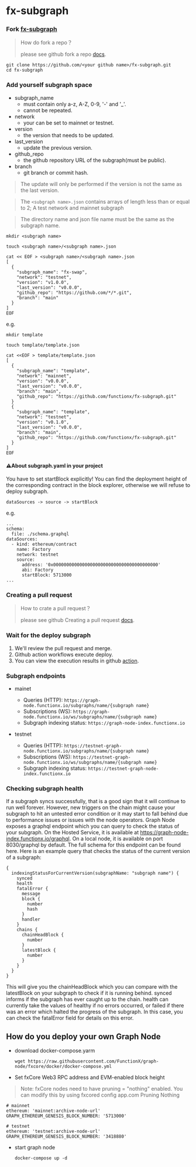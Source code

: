 # fx-subgraph

### Fork [fx-subgraph](https://github.com/functionx/fx-subgraph)

> How do fork a repo？
>
> please see github fork a repo [docs](https://docs.github.com/en/get-started/quickstart/fork-a-repo).

```shell
git clone https://github.com/<your github name>/fx-subgraph.git
cd fx-subgraph
```

### Add yourself subgraph space

* subgraph_name
  * must contain only a-z, A-Z, 0-9, '-' and '_'.
  * cannot be repeated.
* network
  * your can be set to mainnet or testnet.
* version
  * the version that needs to be updated.
* last_version
  * update the previous version.
* github_repo
  * the github repository URL of the subgraph(must be public).
* branch
  * git branch or commit hash.

> The update will only be performed if the version is not the same as the last version.

> The `<subgraph name>.json` contains arrays of length less than or equal to 2; A test network and mainnet subgraph

> The directory name and json file name must be the same as the subgraph name.

```shell
mkdir <subgraph name>

touch <subgraph name>/<subgraph name>.json

cat << EOF > <subgraph name>/<subgraph name>.json
[
  {
    "subgraph_name": "fx-swap",
    "network": "testnet",
    "version": "v1.0.0",
    "last_version": "v0.0.0",
    "github_repo": "https://github.com/*/*.git",
    "branch": "main"
  }
]
EOF
```

e.g.

```shell
mkdir template

touch template/template.json

cat <<EOF > template/template.json
[
  {
    "subgraph_name": "template",
    "network": "mainnet",
    "version": "v0.0.0",
    "last_version": "v0.0.0",
    "branch": "main",
    "github_repo": "https://github.com/functionx/fx-subgraph.git"
  }
  {
    "subgraph_name": "template",
    "network": "testnet",
    "version": "v0.1.0",
    "last_version": "v0.0.0",
    "branch": "main",
    "github_repo": "https://github.com/functionx/fx-subgraph.git"
  }
]
EOF
```

#### ⚠️About subgraph.yaml in your project

You have to set startBlock explicitly! You can find the deployment height of the corresponding contract in the block explorer, otherwise we will refuse to deploy subgraph.

`dataSources -> source -> startBlock`

e.g.

```
...
schema:
  file: ./schema.graphql
dataSources:
  - kind: ethereum/contract
    name: Factory
    network: testnet
    source:
      address: '0x0000000000000000000000000000000000000000'
      abi: Factory
      startBlock: 5713000
...
```

### Creating a pull request

> How to crate a pull request？
>
> please see github Creating a pull request [docs](https://docs.github.com/en/pull-requests/collaborating-with-pull-requests/proposing-changes-to-your-work-with-pull-requests/creating-a-pull-request).

### Wait for the deploy subgraph

1. We'll review the pull request and merge.
2. Github action workflows execute deploy.
3. You can view the execution results in github [action](https://github.com/FunctionX/fx-subgraph/actions).

### Subgraph endpoints

- mainet
  * Queries (HTTP): `https://graph-node.functionx.io/subgraphs/name/{subgraph name}`
  * Subscriptions (WS): `https://graph-node.functionx.io/ws/subgraphs/name/{subgraph name}`
  * Subgraph indexing status: `https://graph-node-index.functionx.io`

- testnet
  * Queries (HTTP): `https://testnet-graph-node.functionx.io/subgraphs/name/{subgraph name}`
  * Subscriptions (WS): `https://testnet-graph-node.functionx.io/ws/subgraphs/name/{subgraph name}`
  * Subgraph indexing status: `https://testnet-graph-node-index.functionx.io`
  
### Checking subgraph health

  If a subgraph syncs successfully, that is a good sign that it will continue to run well forever. However, new triggers on the chain might cause your subgraph to hit an untested error condition or it may start to fall behind due to performance issues or issues with the node operators.
  Graph Node exposes a graphql endpoint which you can query to check the status of your subgraph. On the Hosted Service, it is available at https://graph-node-index.functionx.io/graphql. On a local node, it is available on port 8030/graphql by default. The full schema for this endpoint can be found here. Here is an example query that checks the status of the current version of a subgraph:
```
{
  indexingStatusForCurrentVersion(subgraphName: "subgraph name") {
    synced
    health
    fatalError {
      message
      block {
        number
        hash
      }
      handler
    }
    chains {
      chainHeadBlock {
        number
      }
      latestBlock {
        number
      }
    }
  }
}
```
  This will give you the chainHeadBlock which you can compare with the latestBlock on your subgraph to check if it is running behind. synced informs if the subgraph has ever caught up to the chain. health can currently take the values of healthy if no errors occurred, or failed if there was an error which halted the progress of the subgraph. In this case, you can check the fatalError field for details on this error.

## How do you deploy your own Graph Node

- download docker-compose.yarm

  `wget https://raw.githubusercontent.com/FunctionX/graph-node/fxcore/docker/docker-compose.yml`

- Set fxCore Web3 RPC address and EVM-enabled block height

> Note: fxCore nodes need to have pruning = "nothing" enabled. You can modify this by using fxcored config app.com Pruning Nothing

```
# mainnet
ethereum: 'mainnet:archive-node-url'
GRAPH_ETHEREUM_GENESIS_BLOCK_NUMBER: '5713000'

# testnet
ethereum: 'testnet:archive-node-url'
GRAPH_ETHEREUM_GENESIS_BLOCK_NUMBER: '3418880'
```

- start graph node

  `docker-compose up -d`
